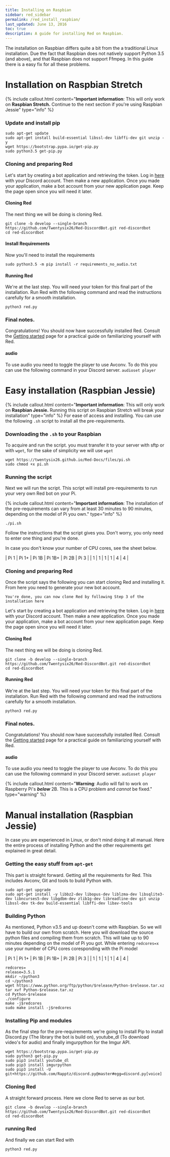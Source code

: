 ```yaml
---
title: Installing on Raspbian
sidebar: red_sidebar
permalink: /red_install_raspbian/
last_updated: June 13, 2016
toc: true
description: A guide for installing Red on Raspbian.
---
```


The installation on Raspbian differs quite a bit from the a traditional Linux installation.
Due the fact that Raspbian does not natively support Python 3.5 (and above),
and that Raspbian does not support Ffmpeg. In this guide there is a easy fix for all these problems.

# Installation on Raspbian Stretch
{% include callout.html content="**Important information**: This will only work on **Raspbian Stretch.** Continue to the next section if you're using Raspbian Jessie" type="info" %}

### Update and install pip

```
sudo apt-get update
sudo apt-get install build-essential libssl-dev libffi-dev git unzip -y
wget https://bootstrap.pypa.io/get-pip.py
sudo python3.5 get-pip.py
```

### Cloning and preparing Red

Let's start by creating a bot application and retrieving the token.
Log in [here](https://discordapp.com/developers/applications/me) with your Discord account.
Then make a new application. Once you made your application, make a bot account from your new application page.
Keep the page open since you will need it later.

#### Cloning Red
The next thing we will be doing is cloning Red.

```
git clone -b develop --single-branch https://github.com/Twentysix26/Red-DiscordBot.git red-discordbot
cd red-discordbot
```

#### Install Requirements
Now you'll need to install the requirements 

```
sudo python3.5 -m pip install -r requirements_no_audio.txt
```

#### Running Red
We're at the last step. You will need your token for this final part of the installation.
Run Red with the following command and read the instructions carefully for a smooth installation.

```
python3 red.py
```

### Final notes.
Congratulations! You should now have successfully installed Red.
Consult the [Getting started](/Red-Docs/red_getting_started/) page for a practical guide on familiarizing yourself with Red.

#### audio
To use audio you need to toggle the player to use Avconv. To do this you can use the following command in your Discord server. ``audioset player``

# Easy installation (**Raspbian Jessie**)
{% include callout.html content="**Important information**: This will only work on **Raspbian Jessie.** Running this script on Raspbian Stretch will break your installation" type="info" %}
For ease of access and installing.
You can use the following ``.sh`` script to install all the pre-requirements.

### Downloading the ``.sh`` to your Raspbian
To acquire and run the script. you must transfer it to your server with sftp or with ``wget``,
for the sake of simplicity we will use ``wget``

```
wget https://twentysix26.github.io/Red-Docs/files/pi.sh
sudo chmod +x pi.sh
```

### Running the script
Next we will run the script.
This script will install pre-requirements to run your very own Red bot on your Pi.

{% include callout.html content="**Important information**: The installation of the pre-requirements can vary from at least 30 minutes to 90 minutes, depending on the model of Pi you own." type="info" %}

```
./pi.sh
```

Follow the instructions that the script gives you.
Don't worry, you only need to enter one thing and you're done.

In case you don't know your number of CPU cores, see the sheet below.

| Pi 1 	| Pi 1+ 	| Pi 1B 	| Pi 1B+ 	| Pi 2B 	| Pi 3 	|
| 1    	| 1     	| 1     	| 1      	| 4     	| 4    	|

### Cloning and preparing Red
Once the script says the following you can start cloning Red and installing it.
From here you need to generate your new bot account.

```
You're done, you can now clone Red by following Step 3 of the installation here
```

Let's start by creating a bot application and retrieving the token.
Log in [here](https://discordapp.com/developers/applications/me) with your Discord account.
Then make a new application. Once you made your application, make a bot account from your new application page.
Keep the page open since you will need it later.

#### Cloning Red
The next thing we will be doing is cloning Red.

```
git clone -b develop --single-branch https://github.com/Twentysix26/Red-DiscordBot.git red-discordbot
cd red-discordbot
```

#### Running Red
We're at the last step. You will need your token for this final part of the installation.
Run Red with the following command and read the instructions carefully for a smooth installation.

```
python3 red.py
```

### Final notes.
Congratulations! You should now have successfully installed Red.
Consult the [Getting started](/Red-Docs/red_getting_started/) page for a practical guide on familiarizing yourself with Red.

#### audio
To use audio you need to toggle the player to use Avconv. To do this you can use the following command in your Discord server. ``audioset player``

{% include callout.html content="**Warning**: Audio will fail to work on Raspberry Pi's ***below*** 2B. This is a CPU problem and *cannot* be fixed." type="warning" %}


# Manual installation (Raspbian Jessie)
In case you are experienced in Linux, or don't mind doing it all manual. Here the entire process of installing Python and the other requirements get explained in great detail.

### Getting the easy stuff from ``apt-get``
This part is straight forward. Getting all the requirements for Red. This includes Avconv, Git and tools to build Python with.

```
sudo apt-get upgrade
sudo apt-get install -y libbz2-dev libopus-dev liblzma-dev libsqlite3-dev libncurses5-dev libgdbm-dev zlib1g-dev libreadline-dev git unzip libssl-dev tk-dev build-essential libffi-dev libav-tools
```

### Building Python
As mentioned, Python v3.5 and up doesn't come with Raspbian.
So we will have to build our own from scratch.
Here you will download the source python files and compiling them from scratch.
This will take up to 90 minutes depending on the model of Pi you got.
While entering ``redcores=x`` use your number of CPU cores coresponding with the Pi model

| Pi 1 	| Pi 1+ 	| Pi 1B 	| Pi 1B+ 	| Pi 2B 	| Pi 3 	|
| 1    	| 1     	| 1     	| 1      	| 4     	| 4    	|

```
redcores=
release=3.5.1
mkdir ~/python3
cd ~/python3
wget https://www.python.org/ftp/python/$release/Python-$release.tar.xz
tar xvf Python-$release.tar.xz
cd Python-$release
./configure
make -j$redcores
sudo make install -j$redcores
```

### Installing Pip and modules
As the final step for the pre-requirements we're going to install Pip to install Discord.py (The library the bot is build on),
youtube_dl (To download video's for audio) and finally imgurpython for the Imgur API.

```
wget https://bootstrap.pypa.io/get-pip.py
sudo python3 get-pip.py
sudo pip3 install youtube_dl
sudo pip3 install imgurpython
sudo pip3 install -U git+https://github.com/Rapptz/discord.py@master#egg=discord.py[voice]
```

### Cloning Red
A straight forward process. Here we clone Red to serve as our bot.

```
git clone -b develop --single-branch https://github.com/Twentysix26/Red-DiscordBot.git red-discordbot
cd red-discordbot
```

### running Red
And finally we can start Red with

```
python3 red.py
```
